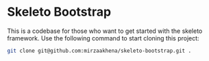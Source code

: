 # Skeleto Bootstrap

This is a codebase for those who want to get started with the skeleto framework.
Use the following command to start cloning this project:

```bash
git clone git@github.com:mirzaakhena/skeleto-bootstrap.git .
```


